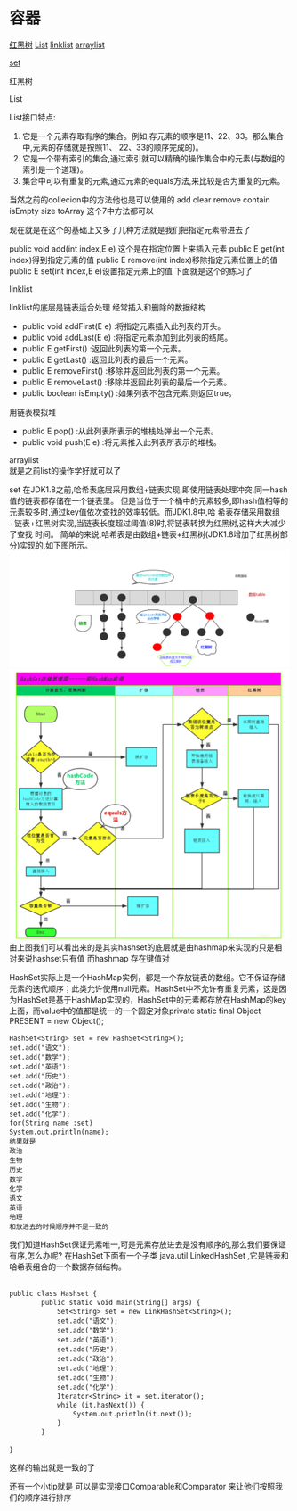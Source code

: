 # 容器
[红黑树](#hhs) 
[List](#lis)
	[linklist](#lin) 
	[arraylist](#arr) 

[set](#set)

<A name="hhs"> 红黑树 </A>  

<A name="lis"> List </A>  


List接口特点:
1. 它是一个元素存取有序的集合。例如,存元素的顺序是11、22、33。那么集合中,元素的存储就是按照11、 22、33的顺序完成的)。
2. 它是一个带有索引的集合,通过索引就可以精确的操作集合中的元素(与数组的索引是一个道理)。
3. 集合中可以有重复的元素,通过元素的equals方法,来比较是否为重复的元素。

当然之前的collecion中的方法他也是可以使用的 add clear remove contain isEmpty size toArray  这个7中方法都可以   

现在就是在这个的基础上又多了几种方法就是我们把指定元素带进去了

public void add(int index,E e) 这个是在指定位置上来插入元素
public E get(int index)得到指定元素的值
public E remove(int index)移除指定元素位置上的值
public E set(int index,E e)设置指定元素上的值
下面就是这个的练习了  

<A name="lin"> linklist </A> 

linklist的底层是链表适合处理 经常插入和删除的数据结构

+ public void addFirst(E e) :将指定元素插入此列表的开头。
+ public void addLast(E e) :将指定元素添加到此列表的结尾。
+ public E getFirst() :返回此列表的第一个元素。
+ public E getLast() :返回此列表的最后一个元素。
+ public E removeFirst() :移除并返回此列表的第一个元素。
+ public E removeLast() :移除并返回此列表的最后一个元素。
+ public boolean isEmpty() :如果列表不包含元素,则返回true。


用链表模拟堆
+ public E pop() :从此列表所表示的堆栈处弹出一个元素。
+ public void push(E e) :将元素推入此列表所表示的堆栈。
							
<A name="arr"> arraylist </A>  
就是之前list的操作学好就可以了  


<A name="set"> set </A> 
在JDK1.8之前,哈希表底层采用数组+链表实现,即使用链表处理冲突,同一hash值的链表都存储在一个链表里。 但是当位于一个桶中的元素较多,即hash值相等的元素较多时,通过key值依次查找的效率较低。而JDK1.8中,哈 希表存储采用数组+链表+红黑树实现,当链表长度超过阈值(8)时,将链表转换为红黑树,这样大大减少了查找
时间。
简单的来说,哈希表是由数组+链表+红黑树(JDK1.8增加了红黑树部分)实现的,如下图所示。
![hashset](https://github.com/shenxixi250/photo/blob/master/javajichu/11_24_001_5.png) 
![hashset+photo](https://github.com/shenxixi250/photo/blob/master/javajichu/11_24_001_1.png) 
由上图我们可以看出来的是其实hashset的底层就是由hashmap来实现的只是相对来说hashset只有值  而hashmap 存在键值对

HashSet实际上是一个HashMap实例，都是一个存放链表的数组。它不保证存储元素的迭代顺序；此类允许使用null元素。HashSet中不允许有重复元素，这是因为HashSet是基于HashMap实现的，HashSet中的元素都存放在HashMap的key上面，而value中的值都是统一的一个固定对象private static final Object PRESENT = new Object();
```
HashSet<String> set = new HashSet<String>();
set.add("语文");
set.add("数学");
set.add("英语");
set.add("历史");
set.add("政治");
set.add("地理");
set.add("生物");
set.add("化学");
for(String name :set)
System.out.println(name);
结果就是
政治
生物
历史
数学
化学
语文
英语
地理
和放进去的时候顺序并不是一致的
```


我们知道HashSet保证元素唯一,可是元素存放进去是没有顺序的,那么我们要保证有序,怎么办呢?
在HashSet下面有一个子类 java.util.LinkedHashSet ,它是链表和哈希表组合的一个数据存储结构。

```

public class Hashset {
        public static void main(String[] args) {
            Set<String> set = new LinkHashSet<String>();
            set.add("语文");
            set.add("数学");
            set.add("英语");
            set.add("历史");
            set.add("政治");
            set.add("地理");
            set.add("生物");
            set.add("化学");
            Iterator<String> it = set.iterator();
            while (it.hasNext()) {
                System.out.println(it.next());
            }
        }

}
```

这样的输出就是一致的了


还有一个小tip就是 可以是实现接口Comparable和Comparator 来让他们按照我们的顺序进行排序


